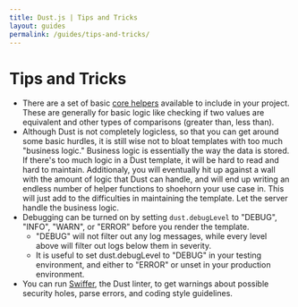 ```yaml
---
title: Dust.js | Tips and Tricks
layout: guides
permalink: /guides/tips-and-tricks/
---
```


# Tips and Tricks

 - There are a set of basic <a href="https://github.com/linkedin/dustjs-helpers" target="_blank">core helpers</a> available to include in your project.  These are generally for basic logic like checking if two values are equivalent and other types of comparisons (greater than, less than).
 - Although Dust is not completely logicless, so that you can get around some basic hurdles, it is still wise not to bloat templates with too much "business logic."  Business logic is essentially the way the data is stored.  If there's too much logic in a Dust template, it will be hard to read and hard to maintain.  Additionaly, you will eventually hit up against a wall with the amount of logic that Dust can handle, and will end up writing an endless number of helper functions to shoehorn your use case in.  This will just add to the difficulties in maintaining the template.  Let the server handle the business logic.
 - Debugging can be turned on by setting `dust.debugLevel` to "DEBUG", "INFO", "WARN", or "ERROR" before you render the template.
    - "DEBUG" will not filter out any log messages, while every level above will filter out logs below them in severity.
    - It is useful to set dust.debugLevel to "DEBUG" in your testing environment, and either to "ERROR" or unset in your production environment.
 - You can run <a href="https://github.com/smfoote/Swiffer.js" target="_blank">Swiffer</a>, the Dust linter, to get warnings about possible security holes, parse errors, and coding style guidelines.

